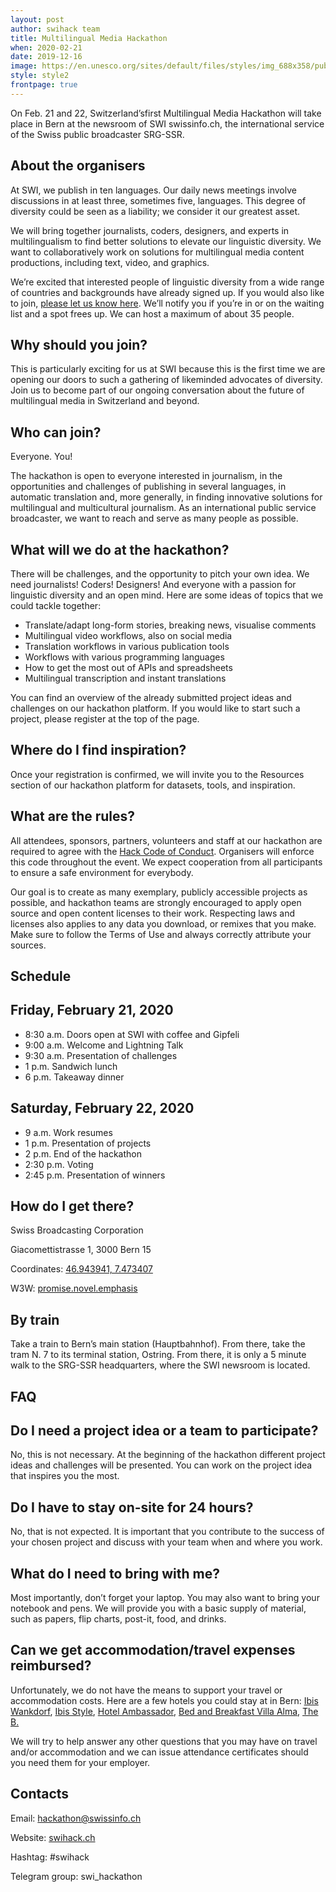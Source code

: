 ```yaml
---
layout: post
author: swihack team
title: Multilingual Media Hackathon
when: 2020-02-21
date: 2019-12-16
image: https://en.unesco.org/sites/default/files/styles/img_688x358/public/commemorations/shutterstock_145733126.jpg?itok=NvzQzYWf
style: style2
frontpage: true
---
```


On Feb. 21 and 22, Switzerland’sfirst Multilingual Media Hackathon will take place in Bern at the newsroom of SWI swissinfo.ch, the international service of the Swiss public broadcaster SRG-SSR.

## About the organisers

At SWI, we publish in ten languages. Our daily news meetings involve discussions in at least three, sometimes five, languages. This degree of diversity could be seen as a liability; we consider it our greatest asset.

We will bring together journalists, coders, designers, and experts in multilingualism to find better solutions to elevate our linguistic diversity. We want to collaboratively work on solutions for multilingual media content productions, including text, video, and graphics.

We’re excited that interested people of linguistic diversity from a wide range of countries and backgrounds have already signed up. If you would also like to join, [please let us know here](https://www.google.com/url?q=https://pollunit.com/en/polls/anthlxx_l2md5ncw7r1csw&sa=D&ust=1576583676723000). We’ll notify you if you’re in or on the waiting list and a spot frees up. We can host a maximum of about 35 people.

## Why should you join?

This is particularly exciting for us at SWI because this is the first time we are opening our doors to such a gathering of likeminded advocates of diversity. Join us to become part of our ongoing conversation about the future of multilingual media in Switzerland and beyond.

## Who can join?

Everyone. You!

The hackathon is open to everyone interested in journalism, in the opportunities and challenges of publishing in several languages, in automatic translation and, more generally, in finding innovative solutions for multilingual and multicultural journalism. As an international public service broadcaster, we want to reach and serve as many people as possible.

## What will we do at the hackathon?

There will be challenges, and the opportunity to pitch your own idea. We need journalists! Coders! Designers! And everyone with a passion for linguistic diversity and an open mind. Here are some ideas of topics that we could tackle together:

*   Translate/adapt long-form stories, breaking news, visualise comments
*   Multilingual video workflows, also on social media
*   Translation workflows in various publication tools
*   Workflows with various programming languages
*   How to get the most out of APIs and spreadsheets
*   Multilingual transcription and instant translations

You can find an overview of the already submitted project ideas and challenges on our hackathon platform. If you would like to start such a project, please register at the top of the page.

## Where do I find inspiration?

Once your registration is confirmed, we will invite you to the Resources section of our hackathon platform for datasets, tools, and inspiration.

## What are the rules?

All attendees, sponsors, partners, volunteers and staff at our hackathon are required to agree with the [Hack Code of Conduct](https://www.google.com/url?q=https://hackcodeofconduct.org/&sa=D&ust=1576583676725000). Organisers will enforce this code throughout the event. We expect cooperation from all participants to ensure a safe environment for everybody.

Our goal is to create as many exemplary, publicly accessible projects as possible, and hackathon teams are strongly encouraged to apply open source and open content licenses to their work. Respecting laws and licenses also applies to any data you download, or remixes that you make. Make sure to follow the Terms of Use and always correctly attribute your sources.

## Schedule

## Friday, February 21, 2020

*   8:30 a.m. Doors open at SWI with coffee and Gipfeli
*   9:00 a.m. Welcome and Lightning Talk
*   9:30 a.m. Presentation of challenges
*   1 p.m. Sandwich lunch
*   6 p.m. Takeaway dinner

## Saturday, February 22, 2020

*   9 a.m. Work resumes
*   1 p.m. Presentation of projects
*   2 p.m. End of the hackathon
*   2:30 p.m. Voting
*   2:45 p.m. Presentation of winners

## How do I get there?

Swiss Broadcasting Corporation

Giacomettistrasse 1, 3000 Bern 15

Coordinates: [46.943941, 7.473407](https://www.google.com/url?q=https://goo.gl/maps/vxgdVVXrPjxwvVNf6&sa=D&ust=1576583676727000)

W3W: [promise.novel.emphasis](https://www.google.com/url?q=https://w3w.co/promise.novel.emphasis&sa=D&ust=1576583676727000)

## By train

Take a train to Bern’s main station (Hauptbahnhof). From there, take the tram N. 7 to its terminal station, Ostring. From there, it is only a 5 minute walk to the SRG-SSR headquarters, where the SWI newsroom is located.

## FAQ

## Do I need a project idea or a team to participate?

No, this is not necessary. At the beginning of the hackathon different project ideas and challenges will be presented. You can work on the project idea that inspires you the most.

## Do I have to stay on-site for 24 hours?

No, that is not expected. It is important that you contribute to the success of your chosen project and discuss with your team when and where you work.

## What do I need to bring with me?

Most importantly, don’t forget your laptop. You may also want to bring your notebook and pens. We will provide you with a basic supply of material, such as papers, flip charts, post-it, food, and drinks.

## Can we get accommodation/travel expenses reimbursed?

Unfortunately, we do not have the means to support your travel or accommodation costs. Here are a few hotels you could stay at in Bern: [Ibis Wankdorf](https://www.google.com/url?q=https://all.accor.com/hotel/5007/index.de.shtml?dateIn%3D%26nights%3D%26compositions%3D1%26stayplus%3Dfalse%23origin%3Dibis&sa=D&ust=1576583676728000), [Ibis Style](https://www.google.com/url?q=https://all.accor.com/ssr/app/ibis/hotels/bern-switzerland/ase-ibs/index.de.shtml?compositions%3D1%26stayplus%3Dfalse%26order_hotels_by%3DRECOMMENDATION%26utm_term%3Dmar%26gclid%3DCj0KCQiA89zvBRDoARIsAOIePbDEGjRJAWw7bq793qz0a8RknzbZyL0qPlyXEXGoRnSw9xQ3raqIocQaAsrUEALw_wcB%26utm_campaign%3Dppc-ibs-mar-goo-ch-de-ch-exa-sear-bp%26utm_medium%3Dcpc%26utm_source%3Dgoogle%26utm_content%3Dch-de-CH-V0398&sa=D&ust=1576583676729000), [Hotel Ambassador](https://www.google.com/url?q=https://www.guestreservations.com/hotel-ambassador/booking?gclid%3DCj0KCQiA89zvBRDoARIsAOIePbDKtfrdwYBWtwCqBmowk2oE8P9vi6A4V_P8-0pf_wC_pJrk3vfH5Q0aAkMkEALw_wcB&sa=D&ust=1576583676729000), [Bed and Breakfast Villa Alma](https://www.google.com/url?q=http://bed-breakfast-villa-alma.bern-hotel.com/de/&sa=D&ust=1576583676730000), [The B.](https://www.google.com/url?q=https://www.theb.ch/&sa=D&ust=1576583676730000)

We will try to help answer any other questions that you may have on travel and/or accommodation and we can issue attendance certificates should you need them for your employer.

## Contacts

Email: [hackathon@swissinfo.ch](mailto:hackathon@swissinfo.ch)

Website: [swihack.ch](https://www.google.com/url?q=http://swihack.ch&sa=D&ust=1576583676731000)

Hashtag: #swihack

Telegram group: swi_hackathon
